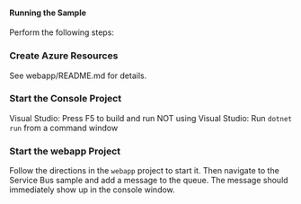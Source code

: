 #### Running the Sample

Perform the following steps:

### Create Azure Resources

See webapp/README.md for details.

### Start the Console Project

Visual Studio:              Press F5 to build and run
NOT using Visual Studio:    Run `dotnet run` from a command window

### Start the webapp Project

Follow the directions in the `webapp` project to start it. Then navigate to the Service Bus sample
and add a message to the queue. The message should immediately show up in the console window.